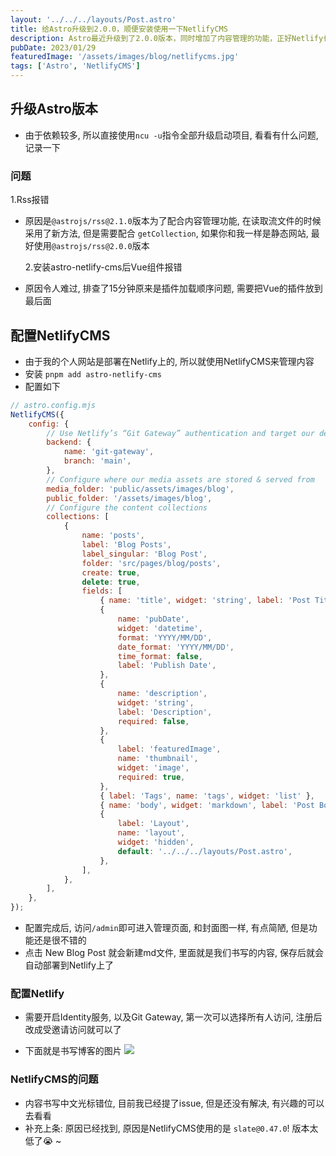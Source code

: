 ```yaml
---
layout: '../../../layouts/Post.astro'
title: 给Astro升级到2.0.0，顺便安装使用一下NetlifyCMS
description: Astro最近升级到了2.0.0版本，同时增加了内容管理的功能，正好Netlify也支持，尝试一下
pubDate: 2023/01/29
featuredImage: '/assets/images/blog/netlifycms.jpg'
tags: ['Astro', 'NetlifyCMS']
---
```


## 升级Astro版本

- 由于依赖较多, 所以直接使用`ncu -u`指令全部升级启动项目, 看看有什么问题, 记录一下

### 问题

1.Rss报错

- 原因是`@astrojs/rss@2.1.0`版本为了配合内容管理功能, 在读取流文件的时候采用了新方法, 但是需要配合 `getCollection`, 如果你和我一样是静态网站, 最好使用`@astrojs/rss@2.0.0`版本

  2.安装astro-netlify-cms后Vue组件报错

- 原因令人难过, 排查了15分钟原来是插件加载顺序问题, 需要把Vue的插件放到最后面

## 配置NetlifyCMS

- 由于我的个人网站是部署在Netlify上的, 所以就使用NetlifyCMS来管理内容
- 安装 `pnpm add astro-netlify-cms`
- 配置如下

```js
// astro.config.mjs
NetlifyCMS({
	config: {
		// Use Netlify’s “Git Gateway” authentication and target our default branch
		backend: {
			name: 'git-gateway',
			branch: 'main',
		},
		// Configure where our media assets are stored & served from
		media_folder: 'public/assets/images/blog',
		public_folder: '/assets/images/blog',
		// Configure the content collections
		collections: [
			{
				name: 'posts',
				label: 'Blog Posts',
				label_singular: 'Blog Post',
				folder: 'src/pages/blog/posts',
				create: true,
				delete: true,
				fields: [
					{ name: 'title', widget: 'string', label: 'Post Title' },
					{
						name: 'pubDate',
						widget: 'datetime',
						format: 'YYYY/MM/DD',
						date_format: 'YYYY/MM/DD',
						time_format: false,
						label: 'Publish Date',
					},
					{
						name: 'description',
						widget: 'string',
						label: 'Description',
						required: false,
					},
					{
						label: 'featuredImage',
						name: 'thumbnail',
						widget: 'image',
						required: true,
					},
					{ label: 'Tags', name: 'tags', widget: 'list' },
					{ name: 'body', widget: 'markdown', label: 'Post Body' },
					{
						label: 'Layout',
						name: 'layout',
						widget: 'hidden',
						default: '../../../layouts/Post.astro',
					},
				],
			},
		],
	},
});
```

- 配置完成后, 访问`/admin`即可进入管理页面, 和封面图一样, 有点简陋, 但是功能还是很不错的
- 点击 New Blog Post 就会新建md文件, 里面就是我们书写的内容, 保存后就会自动部署到Netlify上了

### 配置Netlify

- 需要开启Identity服务, 以及Git Gateway, 第一次可以选择所有人访问, 注册后改成受邀请访问就可以了

- 下面就是书写博客的图片
  <img src='/assets/images/blog/cms.jpg'/>

### NetlifyCMS的问题

- 内容书写中文光标错位, 目前我已经提了issue, 但是还没有解决, 有兴趣的可以去看看
- 补充上条: 原因已经找到, 原因是NetlifyCMS使用的是 `slate@0.47.0`! 版本太低了😭 ~
